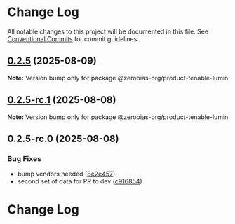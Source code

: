 # Change Log

All notable changes to this project will be documented in this file.
See [Conventional Commits](https://conventionalcommits.org) for commit guidelines.

## [0.2.5](https://github.com/zerobias-org/product/compare/@zerobias-org/product-tenable-lumin@0.2.5-rc.1...@zerobias-org/product-tenable-lumin@0.2.5) (2025-08-09)

**Note:** Version bump only for package @zerobias-org/product-tenable-lumin





## [0.2.5-rc.1](https://github.com/zerobias-org/product/compare/@zerobias-org/product-tenable-lumin@0.2.5-rc.0...@zerobias-org/product-tenable-lumin@0.2.5-rc.1) (2025-08-08)

**Note:** Version bump only for package @zerobias-org/product-tenable-lumin





## 0.2.5-rc.0 (2025-08-08)


### Bug Fixes

* bump vendors needed ([8e2e457](https://github.com/zerobias-org/product/commit/8e2e457e0b5d7141a05e8f2c178bc2854f2b7178))
* second set of data for PR to dev ([c916854](https://github.com/zerobias-org/product/commit/c916854bcf229b1c2042ffdea18472d66a061aaf))





# Change Log
